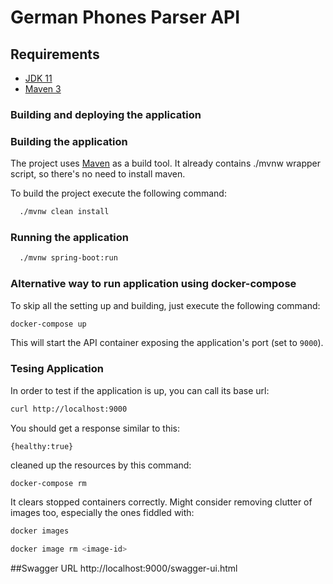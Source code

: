 # German  Phones Parser API

## Requirements


- [JDK 11](http://www.oracle.com/technetwork/java/javase/downloads/jdk8-downloads-2133151.html)
- [Maven 3](https://maven.apache.org)


### Building and deploying the application

### Building the application

The project uses [Maven](https://maven.apache.org/) as a build tool. It already contains ./mvnw wrapper script, so there's no need to install maven.

To build the project execute the following command:

```bash
  ./mvnw clean install 
```

### Running the application

```bash
  ./mvnw spring-boot:run
```
### Alternative way to run application using docker-compose
To skip all the setting up and building, just execute the following command:


```bash
docker-compose up
```


This will start the API container exposing the application's port
(set to `9000`).

### Tesing Application
In order to test if the application is up, you can call its base url:

```bash
curl http://localhost:9000
```

You should get a response similar to this:

```
{healthy:true}
```

cleaned up the resources by this command:

```bash
docker-compose rm
```

It clears stopped containers correctly. Might consider removing clutter of images too, especially the ones fiddled with:

```bash
docker images

docker image rm <image-id>
```

##Swagger URL
http://localhost:9000/swagger-ui.html

